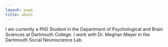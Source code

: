 ```yaml
---
layout: page
title: about
---
```


I am currently a PhD Student in the Department of Psychological and Brain Sciences at Dartmouth College. 
I work with Dr. Meghan Meyer in the Dartmouth Social Neuroscience Lab.
